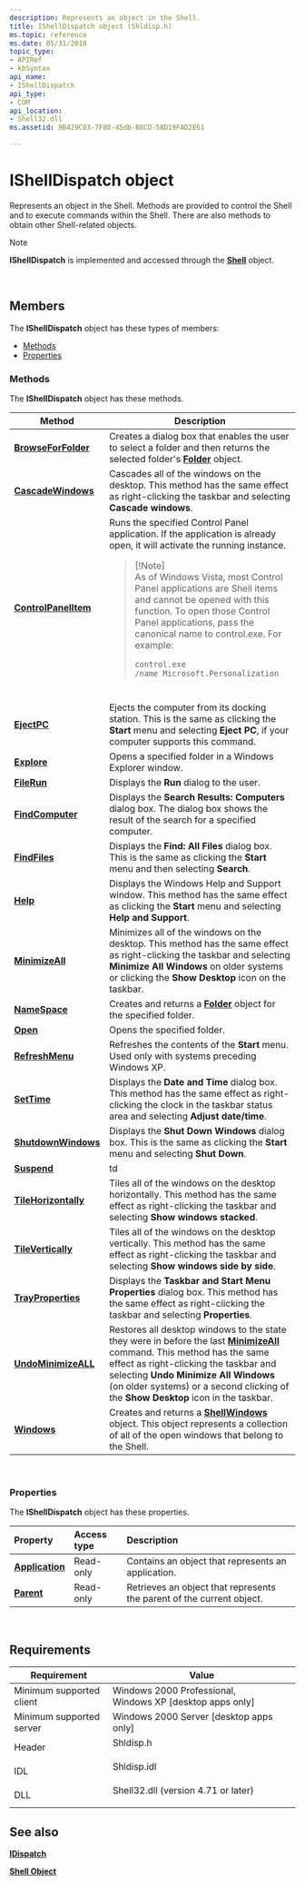 ```yaml
---
description: Represents an object in the Shell.
title: IShellDispatch object (Shldisp.h)
ms.topic: reference
ms.date: 05/31/2018
topic_type: 
- APIRef
- kbSyntax
api_name: 
- IShellDispatch
api_type: 
- COM
api_location: 
- Shell32.dll
ms.assetid: 9B429C03-7F80-45db-B8CD-58D19FAD2E61

---
```


# IShellDispatch object

Represents an object in the Shell. Methods are provided to control the Shell and to execute commands within the Shell. There are also methods to obtain other Shell-related objects.

> [!Note]  
> **IShellDispatch** is implemented and accessed through the [**Shell**](shell.md) object.

 

## Members

The **IShellDispatch** object has these types of members:

- [Methods](#methods)
- [Properties](#properties)

### Methods

The **IShellDispatch** object has these methods.




| Method | Description | 
|--------|-------------|
| <a href="ishelldispatch-browseforfolder.md"><strong>BrowseForFolder</strong></a> | Creates a dialog box that enables the user to select a folder and then returns the selected folder's <a href="folder.md"><strong>Folder</strong></a> object.<br /> | 
| <a href="ishelldispatch-cascadewindows.md"><strong>CascadeWindows</strong></a> | Cascades all of the windows on the desktop. This method has the same effect as right-clicking the taskbar and selecting <strong>Cascade windows</strong>.<br /> | 
| <a href="ishelldispatch-controlpanelitem.md"><strong>ControlPanelItem</strong></a> | Runs the specified Control Panel application. If the application is already open, it will activate the running instance. <br /><blockquote><p>[!Note]<br />As of Windows Vista, most Control Panel applications are Shell items and cannot be opened with this function. To open those Control Panel applications, pass the canonical name to control.exe. For example:</p><pre class="syntax" data-space="preserve"><code>control.exe /name Microsoft.Personalization</code></pre></blockquote><br /> | 
| <a href="ishelldispatch-ejectpc.md"><strong>EjectPC</strong></a> | Ejects the computer from its docking station. This is the same as clicking the <strong>Start</strong> menu and selecting <strong>Eject PC</strong>, if your computer supports this command.<br /> | 
| <a href="ishelldispatch-explore.md"><strong>Explore</strong></a> | Opens a specified folder in a Windows Explorer window.<br /> | 
| <a href="ishelldispatch-filerun.md"><strong>FileRun</strong></a> | Displays the <strong>Run</strong> dialog to the user.<br /> | 
| <a href="ishelldispatch-findcomputer.md"><strong>FindComputer</strong></a> | Displays the <strong>Search Results: Computers</strong> dialog box. The dialog box shows the result of the search for a specified computer.<br /> | 
| <a href="ishelldispatch-findfiles.md"><strong>FindFiles</strong></a> | Displays the <strong>Find: All Files</strong> dialog box. This is the same as clicking the <strong>Start</strong> menu and then selecting <strong>Search</strong>.<br /> | 
| <a href="ishelldispatch-help.md"><strong>Help</strong></a> | Displays the Windows Help and Support window. This method has the same effect as clicking the <strong>Start</strong> menu and selecting <strong>Help and Support</strong>.<br /> | 
| <a href="ishelldispatch-minimizeall.md"><strong>MinimizeAll</strong></a> | Minimizes all of the windows on the desktop. This method has the same effect as right-clicking the taskbar and selecting <strong>Minimize All Windows</strong> on older systems or clicking the <strong>Show Desktop</strong> icon on the taskbar.<br /> | 
| <a href="ishelldispatch-namespace.md"><strong>NameSpace</strong></a> | Creates and returns a <a href="folder.md"><strong>Folder</strong></a> object for the specified folder.<br /> | 
| <a href="ishelldispatch-open.md"><strong>Open</strong></a> | Opens the specified folder.<br /> | 
| <a href="ishelldispatch-refreshmenu.md"><strong>RefreshMenu</strong></a> | Refreshes the contents of the <strong>Start</strong> menu. Used only with systems preceding Windows XP.<br /> | 
| <a href="ishelldispatch-settime.md"><strong>SetTime</strong></a> | Displays the <strong>Date and Time</strong> dialog box. This method has the same effect as right-clicking the clock in the taskbar status area and selecting <strong>Adjust date/time</strong>.<br /> | 
| <a href="ishelldispatch-shutdownwindows.md"><strong>ShutdownWindows</strong></a> | Displays the <strong>Shut Down Windows</strong> dialog box. This is the same as clicking the <strong>Start</strong> menu and selecting <strong>Shut Down</strong>.<br /> | 
| <a href="ishelldispatch-suspend.md"><strong>Suspend</strong></a> | td | 
| <a href="ishelldispatch-tilehorizontally.md"><strong>TileHorizontally</strong></a> | Tiles all of the windows on the desktop horizontally. This method has the same effect as right-clicking the taskbar and selecting <strong>Show windows stacked</strong>.<br /> | 
| <a href="ishelldispatch-tilevertically.md"><strong>TileVertically</strong></a> | Tiles all of the windows on the desktop vertically. This method has the same effect as right-clicking the taskbar and selecting <strong>Show windows side by side</strong>.<br /> | 
| <a href="ishelldispatch-trayproperties.md"><strong>TrayProperties</strong></a> | Displays the <strong>Taskbar and Start Menu Properties</strong> dialog box. This method has the same effect as right-clicking the taskbar and selecting <strong>Properties</strong>.<br /> | 
| <a href="ishelldispatch-undominimizeall.md"><strong>UndoMinimizeALL</strong></a> | Restores all desktop windows to the state they were in before the last <a href="shell-minimizeall.md"><strong>MinimizeAll</strong></a> command. This method has the same effect as right-clicking the taskbar and selecting <strong>Undo Minimize All Windows</strong> (on older systems) or a second clicking of the <strong>Show Desktop</strong> icon in the taskbar.<br /> | 
| <a href="ishelldispatch-windows.md"><strong>Windows</strong></a> | Creates and returns a <a href="shellwindows.md"><strong>ShellWindows</strong></a> object. This object represents a collection of all of the open windows that belong to the Shell.<br /> | 




 

### Properties

The **IShellDispatch** object has these properties.



| Property                                                     | Access type          | Description                                                                      |
|:-------------------------------------------------------------|:---------------------|:---------------------------------------------------------------------------------|
| [**Application**](ishelldispatch-application.md)<br/> | Read-only<br/> | Contains an object that represents an application.<br/>                    |
| [**Parent**](ishelldispatch-parent.md)<br/>           | Read-only<br/> | Retrieves an object that represents the parent of the current object.<br/> |



 

## Requirements



| Requirement | Value |
|-------------------------------------|----------------------------------------------------------------------------------------------------------------|
| Minimum supported client<br/> | Windows 2000 Professional, Windows XP \[desktop apps only\]<br/>                                         |
| Minimum supported server<br/> | Windows 2000 Server \[desktop apps only\]<br/>                                                           |
| Header<br/>                   | <dl> <dt>Shldisp.h</dt> </dl>                           |
| IDL<br/>                      | <dl> <dt>Shldisp.idl</dt> </dl>                         |
| DLL<br/>                      | <dl> <dt>Shell32.dll (version 4.71 or later)</dt> </dl> |



## See also

<dl> <dt>

[**IDispatch**](/windows/win32/api/oaidl/nn-oaidl-idispatch)
</dt> <dt>

[**Shell Object**](shell.md)
</dt> </dl>

 

 
